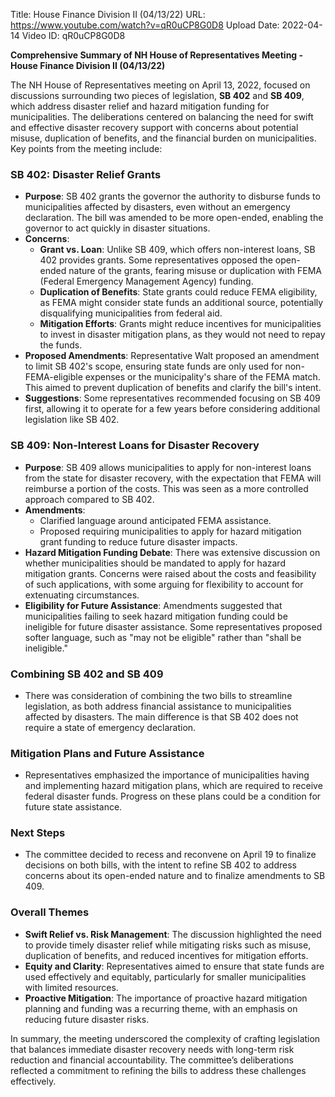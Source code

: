 Title: House Finance Division II (04/13/22)
URL: https://www.youtube.com/watch?v=qR0uCP8G0D8
Upload Date: 2022-04-14
Video ID: qR0uCP8G0D8

**Comprehensive Summary of NH House of Representatives Meeting - House Finance Division II (04/13/22)**

The NH House of Representatives meeting on April 13, 2022, focused on discussions surrounding two pieces of legislation, **SB 402** and **SB 409**, which address disaster relief and hazard mitigation funding for municipalities. The deliberations centered on balancing the need for swift and effective disaster recovery support with concerns about potential misuse, duplication of benefits, and the financial burden on municipalities. Key points from the meeting include:

### **SB 402: Disaster Relief Grants**
- **Purpose**: SB 402 grants the governor the authority to disburse funds to municipalities affected by disasters, even without an emergency declaration. The bill was amended to be more open-ended, enabling the governor to act quickly in disaster situations.
- **Concerns**:
  - **Grant vs. Loan**: Unlike SB 409, which offers non-interest loans, SB 402 provides grants. Some representatives opposed the open-ended nature of the grants, fearing misuse or duplication with FEMA (Federal Emergency Management Agency) funding.
  - **Duplication of Benefits**: State grants could reduce FEMA eligibility, as FEMA might consider state funds an additional source, potentially disqualifying municipalities from federal aid.
  - **Mitigation Efforts**: Grants might reduce incentives for municipalities to invest in disaster mitigation plans, as they would not need to repay the funds.
- **Proposed Amendments**: Representative Walt proposed an amendment to limit SB 402's scope, ensuring state funds are only used for non-FEMA-eligible expenses or the municipality's share of the FEMA match. This aimed to prevent duplication of benefits and clarify the bill's intent.
- **Suggestions**: Some representatives recommended focusing on SB 409 first, allowing it to operate for a few years before considering additional legislation like SB 402.

### **SB 409: Non-Interest Loans for Disaster Recovery**
- **Purpose**: SB 409 allows municipalities to apply for non-interest loans from the state for disaster recovery, with the expectation that FEMA will reimburse a portion of the costs. This was seen as a more controlled approach compared to SB 402.
- **Amendments**:
  - Clarified language around anticipated FEMA assistance.
  - Proposed requiring municipalities to apply for hazard mitigation grant funding to reduce future disaster impacts.
- **Hazard Mitigation Funding Debate**: There was extensive discussion on whether municipalities should be mandated to apply for hazard mitigation grants. Concerns were raised about the costs and feasibility of such applications, with some arguing for flexibility to account for extenuating circumstances.
- **Eligibility for Future Assistance**: Amendments suggested that municipalities failing to seek hazard mitigation funding could be ineligible for future disaster assistance. Some representatives proposed softer language, such as "may not be eligible" rather than "shall be ineligible."

### **Combining SB 402 and SB 409**
- There was consideration of combining the two bills to streamline legislation, as both address financial assistance to municipalities affected by disasters. The main difference is that SB 402 does not require a state of emergency declaration.

### **Mitigation Plans and Future Assistance**
- Representatives emphasized the importance of municipalities having and implementing hazard mitigation plans, which are required to receive federal disaster funds. Progress on these plans could be a condition for future state assistance.

### **Next Steps**
- The committee decided to recess and reconvene on April 19 to finalize decisions on both bills, with the intent to refine SB 402 to address concerns about its open-ended nature and to finalize amendments to SB 409.

### **Overall Themes**
- **Swift Relief vs. Risk Management**: The discussion highlighted the need to provide timely disaster relief while mitigating risks such as misuse, duplication of benefits, and reduced incentives for mitigation efforts.
- **Equity and Clarity**: Representatives aimed to ensure that state funds are used effectively and equitably, particularly for smaller municipalities with limited resources.
- **Proactive Mitigation**: The importance of proactive hazard mitigation planning and funding was a recurring theme, with an emphasis on reducing future disaster risks.

In summary, the meeting underscored the complexity of crafting legislation that balances immediate disaster recovery needs with long-term risk reduction and financial accountability. The committee’s deliberations reflected a commitment to refining the bills to address these challenges effectively.